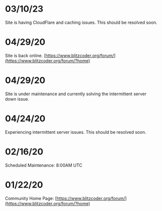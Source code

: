03/10/23
========
Site is having CloudFlare and caching issues. This should be resolved soon.

04/29/20
========
Site is back online. [https://www.blitzcoder.org/forum/](https://www.blitzcoder.org/forum/?home)

04/29/20
========
Site is under maintenance and currently solving the intermittent server down issue.

04/24/20
========
Experiencing intermittent server issues. This should be resolved soon.

02/16/20
========
Scheduled Maintenance: 8:00AM UTC

01/22/20
========
Community Home Page: [https://www.blitzcoder.org/forum/](https://www.blitzcoder.org/forum/?home)
